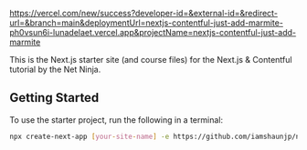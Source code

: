 https://vercel.com/new/success?developer-id=&external-id=&redirect-url=&branch=main&deploymentUrl=nextjs-contentful-just-add-marmite-ph0vsun6i-lunadelaet.vercel.app&projectName=nextjs-contentful-just-add-marmite

This is the Next.js starter site (and course files) for the Next.js & Contentful tutorial by the Net Ninja.

## Getting Started

To use the starter project, run the following in a terminal:

```bash
npx create-next-app [your-site-name] -e https://github.com/iamshaunjp/next-contentful/tree/lesson-1-starter-site
```